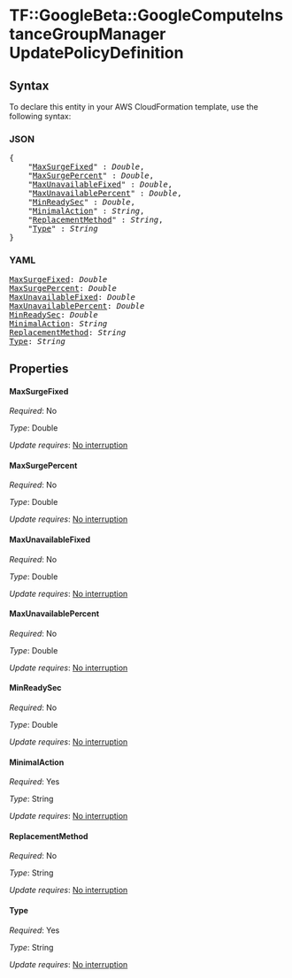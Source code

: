 # TF::GoogleBeta::GoogleComputeInstanceGroupManager UpdatePolicyDefinition

## Syntax

To declare this entity in your AWS CloudFormation template, use the following syntax:

### JSON

<pre>
{
    "<a href="#maxsurgefixed" title="MaxSurgeFixed">MaxSurgeFixed</a>" : <i>Double</i>,
    "<a href="#maxsurgepercent" title="MaxSurgePercent">MaxSurgePercent</a>" : <i>Double</i>,
    "<a href="#maxunavailablefixed" title="MaxUnavailableFixed">MaxUnavailableFixed</a>" : <i>Double</i>,
    "<a href="#maxunavailablepercent" title="MaxUnavailablePercent">MaxUnavailablePercent</a>" : <i>Double</i>,
    "<a href="#minreadysec" title="MinReadySec">MinReadySec</a>" : <i>Double</i>,
    "<a href="#minimalaction" title="MinimalAction">MinimalAction</a>" : <i>String</i>,
    "<a href="#replacementmethod" title="ReplacementMethod">ReplacementMethod</a>" : <i>String</i>,
    "<a href="#type" title="Type">Type</a>" : <i>String</i>
}
</pre>

### YAML

<pre>
<a href="#maxsurgefixed" title="MaxSurgeFixed">MaxSurgeFixed</a>: <i>Double</i>
<a href="#maxsurgepercent" title="MaxSurgePercent">MaxSurgePercent</a>: <i>Double</i>
<a href="#maxunavailablefixed" title="MaxUnavailableFixed">MaxUnavailableFixed</a>: <i>Double</i>
<a href="#maxunavailablepercent" title="MaxUnavailablePercent">MaxUnavailablePercent</a>: <i>Double</i>
<a href="#minreadysec" title="MinReadySec">MinReadySec</a>: <i>Double</i>
<a href="#minimalaction" title="MinimalAction">MinimalAction</a>: <i>String</i>
<a href="#replacementmethod" title="ReplacementMethod">ReplacementMethod</a>: <i>String</i>
<a href="#type" title="Type">Type</a>: <i>String</i>
</pre>

## Properties

#### MaxSurgeFixed

_Required_: No

_Type_: Double

_Update requires_: [No interruption](https://docs.aws.amazon.com/AWSCloudFormation/latest/UserGuide/using-cfn-updating-stacks-update-behaviors.html#update-no-interrupt)

#### MaxSurgePercent

_Required_: No

_Type_: Double

_Update requires_: [No interruption](https://docs.aws.amazon.com/AWSCloudFormation/latest/UserGuide/using-cfn-updating-stacks-update-behaviors.html#update-no-interrupt)

#### MaxUnavailableFixed

_Required_: No

_Type_: Double

_Update requires_: [No interruption](https://docs.aws.amazon.com/AWSCloudFormation/latest/UserGuide/using-cfn-updating-stacks-update-behaviors.html#update-no-interrupt)

#### MaxUnavailablePercent

_Required_: No

_Type_: Double

_Update requires_: [No interruption](https://docs.aws.amazon.com/AWSCloudFormation/latest/UserGuide/using-cfn-updating-stacks-update-behaviors.html#update-no-interrupt)

#### MinReadySec

_Required_: No

_Type_: Double

_Update requires_: [No interruption](https://docs.aws.amazon.com/AWSCloudFormation/latest/UserGuide/using-cfn-updating-stacks-update-behaviors.html#update-no-interrupt)

#### MinimalAction

_Required_: Yes

_Type_: String

_Update requires_: [No interruption](https://docs.aws.amazon.com/AWSCloudFormation/latest/UserGuide/using-cfn-updating-stacks-update-behaviors.html#update-no-interrupt)

#### ReplacementMethod

_Required_: No

_Type_: String

_Update requires_: [No interruption](https://docs.aws.amazon.com/AWSCloudFormation/latest/UserGuide/using-cfn-updating-stacks-update-behaviors.html#update-no-interrupt)

#### Type

_Required_: Yes

_Type_: String

_Update requires_: [No interruption](https://docs.aws.amazon.com/AWSCloudFormation/latest/UserGuide/using-cfn-updating-stacks-update-behaviors.html#update-no-interrupt)

